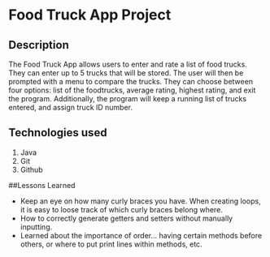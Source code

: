 # Food Truck App Project

## Description
The Food Truck App allows users to enter and rate a list of food trucks. 
They can enter up to 5 trucks that will be stored. The user will then be 
prompted with a menu to compare the trucks. They can choose between four options:
list of the foodtrucks, average rating, highest rating, and exit the program. 
Additionally, the program will keep a running list of trucks entered, and assign
truck ID number. 

## Technologies used
1. Java
2. Git
3. Github

##Lessons Learned
- Keep an eye on how many curly braces you have. When creating loops, it is easy to loose track of which curly braces belong where. 
- How to correctly generate getters and setters without manually inputting. 
- Learned about the importance of order... having certain methods before others, or where to put print lines within methods, etc.